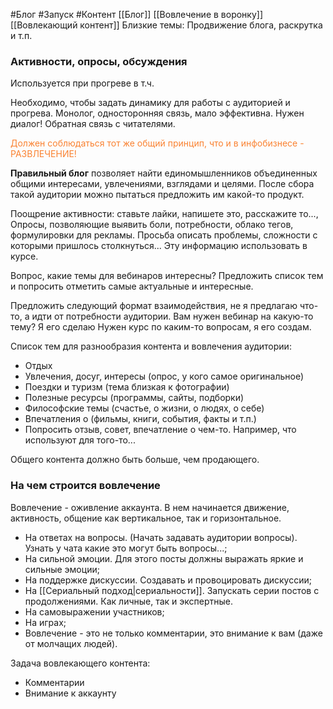 #Блог #Запуск #Контент 
[[Блог]]
[[Вовлечение в воронку]]
[[Вовлекающий контент]]
Близкие темы: Продвижение блога, раскрутка и т.п.
### Активности, опросы, обсуждения
Используется при прогреве в т.ч.

Необходимо, чтобы задать динамику для работы с аудиторией и прогрева.
Монолог, односторонняя связь, мало эффективна.
Нужен диалог! Обратная связь с читателями.

<span style='color:#fa8231'>Должен соблюдаться тот же общий принцип, что и в инфобизнесе - РАЗВЛЕЧЕНИЕ!</span>

__Правильный блог__ позволяет найти единомышленников объединенных общими интересами, увлечениями, взглядами и целями.
После сбора такой аудитории можно пытаться предложить им какой-то продукт.

Поощрение активности: ставьте лайки, напишете это, расскажите то..., 
Опросы, позволяющие выявить боли, потребности, облако тегов, формулировки для рекламы.
Просьба описать проблемы, сложности с которыми пришлось столкнуться...
Эту информацию использовать в курсе.

Вопрос, какие темы для вебинаров интересны? 
Предложить список тем и попросить отметить самые актуальные и интересные.

Предложить следующий формат взаимодействия, не я предлагаю что-то, а идти от потребности аудитории.
Вам нужен вебинар на какую-то тему? Я его сделаю
Нужен курс по каким-то вопросам, я его создам.

Список тем для разнообразия контента и вовлечения аудитории:
- Отдых
- Увлечения, досуг, интересы (опрос, у кого самое оригинальное)
- Поездки и туризм (тема близкая к фотографии)
- Полезные ресурсы (программы, сайты, подборки)
- Философские темы (счастье, о жизни, о людях, о себе)
- Впечатления о (фильмы, книги, события, факты и т.п.)
- Попросить отзыв, совет, впечатление о чем-то. Например, что используют для того-то...

Общего контента должно быть больше, чем продающего.

### На чем строится вовлечение
Вовлечение - оживление аккаунта. В нем начинается движение, активность, общение как вертикальное, так и горизонтальное.
- На ответах на вопросы. (Начать задавать аудитории вопросы). Узнать у чата какие это могут быть вопросы...;
- На сильной эмоции. Для этого посты должны выражать яркие и сильные эмоции;
- На поддержке дискуссии. Создавать и провоцировать дискуссии;
- На [[Сериальный подход|сериальности]]. Запускать серии постов с продолжениями. Как личные, так и экспертные.
- На самовыражении участников;
- На играх;
- Вовлечение - это не только комментарии, это внимание к вам (даже от молчащих людей).

Задача вовлекающего контента:
- Комментарии
- Внимание к аккаунту
